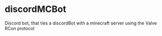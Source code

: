 # discordMCBot
Discord bot, that ties a discordBot with a minecraft server using the Valve RCon protocol 
